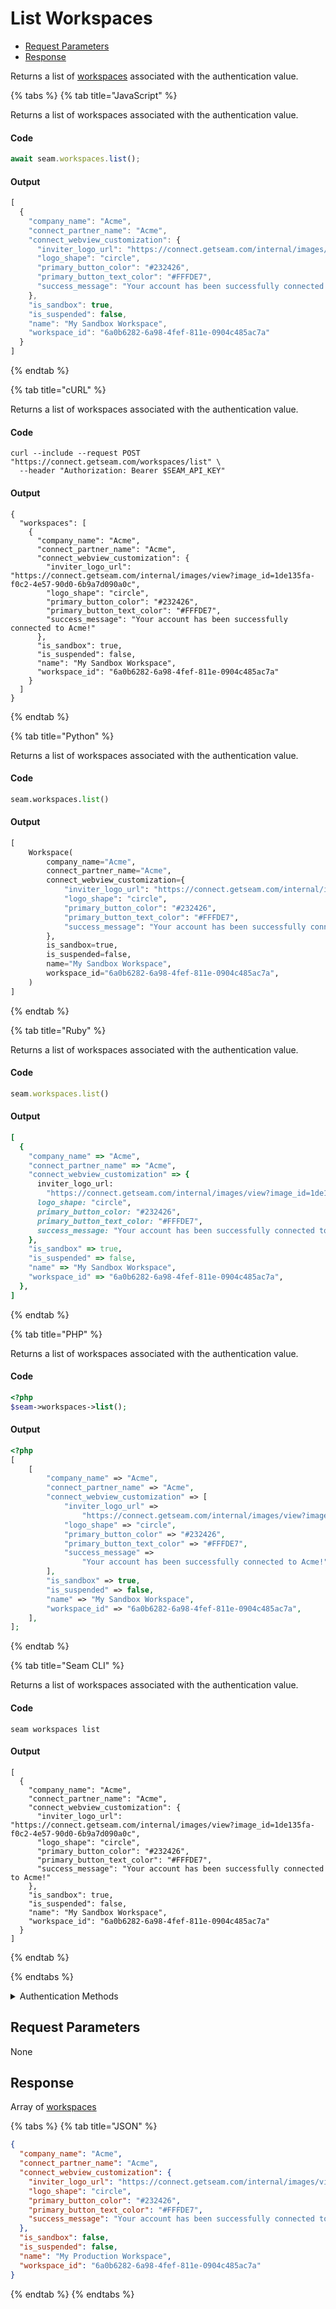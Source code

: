 # List Workspaces

- [Request Parameters](#request-parameters)
- [Response](#response)

Returns a list of [workspaces](../../core-concepts/workspaces/README.md) associated with the authentication value.


{% tabs %}
{% tab title="JavaScript" %}

Returns a list of workspaces associated with the authentication value.

#### Code

```javascript
await seam.workspaces.list();
```

#### Output

```javascript
[
  {
    "company_name": "Acme",
    "connect_partner_name": "Acme",
    "connect_webview_customization": {
      "inviter_logo_url": "https://connect.getseam.com/internal/images/view?image_id=1de135fa-f0c2-4e57-90d0-6b9a7d090a0c",
      "logo_shape": "circle",
      "primary_button_color": "#232426",
      "primary_button_text_color": "#FFFDE7",
      "success_message": "Your account has been successfully connected to Acme!"
    },
    "is_sandbox": true,
    "is_suspended": false,
    "name": "My Sandbox Workspace",
    "workspace_id": "6a0b6282-6a98-4fef-811e-0904c485ac7a"
  }
]
```
{% endtab %}

{% tab title="cURL" %}

Returns a list of workspaces associated with the authentication value.

#### Code

```curl
curl --include --request POST "https://connect.getseam.com/workspaces/list" \
  --header "Authorization: Bearer $SEAM_API_KEY"
```

#### Output

```curl
{
  "workspaces": [
    {
      "company_name": "Acme",
      "connect_partner_name": "Acme",
      "connect_webview_customization": {
        "inviter_logo_url": "https://connect.getseam.com/internal/images/view?image_id=1de135fa-f0c2-4e57-90d0-6b9a7d090a0c",
        "logo_shape": "circle",
        "primary_button_color": "#232426",
        "primary_button_text_color": "#FFFDE7",
        "success_message": "Your account has been successfully connected to Acme!"
      },
      "is_sandbox": true,
      "is_suspended": false,
      "name": "My Sandbox Workspace",
      "workspace_id": "6a0b6282-6a98-4fef-811e-0904c485ac7a"
    }
  ]
}
```
{% endtab %}

{% tab title="Python" %}

Returns a list of workspaces associated with the authentication value.

#### Code

```python
seam.workspaces.list()
```

#### Output

```python
[
    Workspace(
        company_name="Acme",
        connect_partner_name="Acme",
        connect_webview_customization={
            "inviter_logo_url": "https://connect.getseam.com/internal/images/view?image_id=1de135fa-f0c2-4e57-90d0-6b9a7d090a0c",
            "logo_shape": "circle",
            "primary_button_color": "#232426",
            "primary_button_text_color": "#FFFDE7",
            "success_message": "Your account has been successfully connected to Acme!",
        },
        is_sandbox=true,
        is_suspended=false,
        name="My Sandbox Workspace",
        workspace_id="6a0b6282-6a98-4fef-811e-0904c485ac7a",
    )
]
```
{% endtab %}

{% tab title="Ruby" %}

Returns a list of workspaces associated with the authentication value.

#### Code

```ruby
seam.workspaces.list()
```

#### Output

```ruby
[
  {
    "company_name" => "Acme",
    "connect_partner_name" => "Acme",
    "connect_webview_customization" => {
      inviter_logo_url:
        "https://connect.getseam.com/internal/images/view?image_id=1de135fa-f0c2-4e57-90d0-6b9a7d090a0c",
      logo_shape: "circle",
      primary_button_color: "#232426",
      primary_button_text_color: "#FFFDE7",
      success_message: "Your account has been successfully connected to Acme!",
    },
    "is_sandbox" => true,
    "is_suspended" => false,
    "name" => "My Sandbox Workspace",
    "workspace_id" => "6a0b6282-6a98-4fef-811e-0904c485ac7a",
  },
]
```
{% endtab %}

{% tab title="PHP" %}

Returns a list of workspaces associated with the authentication value.

#### Code

```php
<?php
$seam->workspaces->list();
```

#### Output

```php
<?php
[
    [
        "company_name" => "Acme",
        "connect_partner_name" => "Acme",
        "connect_webview_customization" => [
            "inviter_logo_url" =>
                "https://connect.getseam.com/internal/images/view?image_id=1de135fa-f0c2-4e57-90d0-6b9a7d090a0c",
            "logo_shape" => "circle",
            "primary_button_color" => "#232426",
            "primary_button_text_color" => "#FFFDE7",
            "success_message" =>
                "Your account has been successfully connected to Acme!",
        ],
        "is_sandbox" => true,
        "is_suspended" => false,
        "name" => "My Sandbox Workspace",
        "workspace_id" => "6a0b6282-6a98-4fef-811e-0904c485ac7a",
    ],
];
```
{% endtab %}

{% tab title="Seam CLI" %}

Returns a list of workspaces associated with the authentication value.

#### Code

```seam_cli
seam workspaces list
```

#### Output

```seam_cli
[
  {
    "company_name": "Acme",
    "connect_partner_name": "Acme",
    "connect_webview_customization": {
      "inviter_logo_url": "https://connect.getseam.com/internal/images/view?image_id=1de135fa-f0c2-4e57-90d0-6b9a7d090a0c",
      "logo_shape": "circle",
      "primary_button_color": "#232426",
      "primary_button_text_color": "#FFFDE7",
      "success_message": "Your account has been successfully connected to Acme!"
    },
    "is_sandbox": true,
    "is_suspended": false,
    "name": "My Sandbox Workspace",
    "workspace_id": "6a0b6282-6a98-4fef-811e-0904c485ac7a"
  }
]
```
{% endtab %}

{% endtabs %}


<details>

<summary>Authentication Methods</summary>

- API key
- Client session token
- Personal access token
  <br>Can also include the `seam-workspace` header in the request.
- Personal access token
  <br>Can also include the `seam-workspace` header in the request.

To learn more, see [Authentication](https://docs.seam.co/latest/api/authentication).
</details>

## Request Parameters

None


## Response

Array of [workspaces](..)


{% tabs %}
{% tab title="JSON" %}



```json
{
  "company_name": "Acme",
  "connect_partner_name": "Acme",
  "connect_webview_customization": {
    "inviter_logo_url": "https://connect.getseam.com/internal/images/view?image_id=1de135fa-f0c2-4e57-90d0-6b9a7d090a0c",
    "logo_shape": "circle",
    "primary_button_color": "#232426",
    "primary_button_text_color": "#FFFDE7",
    "success_message": "Your account has been successfully connected to Acme!"
  },
  "is_sandbox": false,
  "is_suspended": false,
  "name": "My Production Workspace",
  "workspace_id": "6a0b6282-6a98-4fef-811e-0904c485ac7a"
}
```
{% endtab %}
{% endtabs %}
